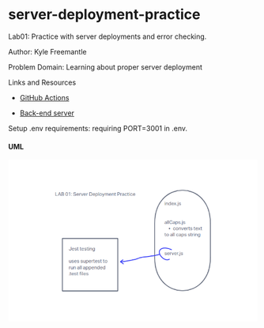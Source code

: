 # server-deployment-practice

Lab01: Practice with server deployments and error checking.

Author: Kyle Freemantle

Problem Domain: Learning about proper server deployment

Links and Resources

- [GitHub Actions](https://github.com/kfreemantle/server-deployment-practice/actions)

- [Back-end server](https://server-deployment-practice-6o3w.onrender.com)

Setup .env requirements: requiring PORT=3001 in .env.

#### UML

![UML](./assets/lab01UML.png)